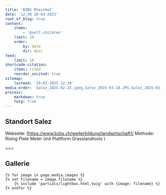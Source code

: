 ```yaml
---
title: 'BZBS Rheinhof'
date: '12:30 20-03-2025'
root_of_blog: true
content:
    items:
        - '@self.children'
    limit: 10
    order:
        by: date
        dir: desc
feed:
    limit: 10
shortcode-citation:
    items: cited
    reorder_uncited: true
sitemap:
    lastmod: '20-03-2025 12:30'
media_order: 'Salez_2025-02-25.jpeg,Salez_2025-03-18.JPG,Salez_2025-03-05.jpeg,Salez.JPG'
process:
    markdown: true
    twig: true
---
```


## Standort Salez
Webseite: [https://www.bzbs.ch/weiterbildung/landwirtschaft]/
Methode: Rising Plate Meter (mit Plattform Grasslandtools )

===

## Gallerie

    {% for image in page.media.images %}
    {% set filename = image.filename %}
        {% include 'partials/lightbox.html.twig' with {image: filename} %}
    {% endfor %}
